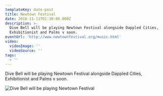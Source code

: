 ```yaml
---
templateKey: date-post
title: Newtown Festival
date: 2018-11-11T01:30:00.000Z
description: >-
  Dive Bell will be playing Newtown Festival alongside Dappled Cities,
  Exhibitionist and Palms v soon. 
eventUrl: 'http://www.newtownfestival.org/music.html'
video:
  videoImage: ''
  videoSource: ''
tags:
  - ''
---
```

Dive Bell will be playing Newtown Festival alongside Dappled Cities, Exhibitionist and Palms v soon.

![Dive Bell will be playing Newtown Festival](/img/unnamed.jpg)
